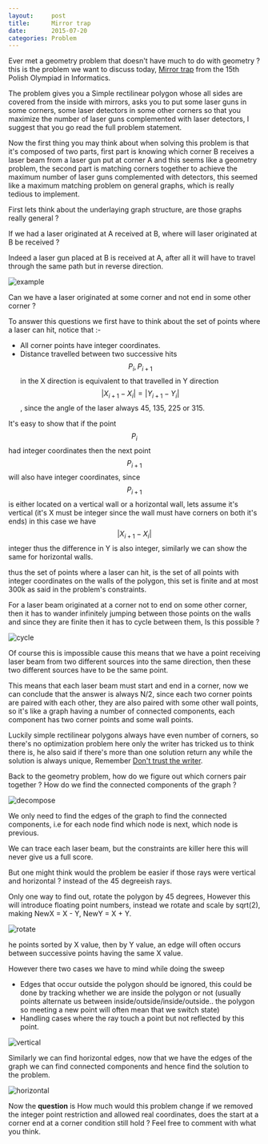 ```yaml
---
layout:     post
title:      Mirror trap
date:       2015-07-20
categories: Problem
---
```

Ever met a geometry problem that doesn't have much to do with geometry ? this is the problem we want to discuss today, [Mirror trap](http://main.edu.pl/en/archive/oi/15/szk) from the 15th Polish Olympiad in Informatics.

The problem gives you a Simple rectilinear polygon whose all sides are covered from the inside with mirrors, asks you to put some laser guns in some corners, some laser detectors in some other corners so that you maximize the number of laser guns complemented with laser detectors,  I suggest that you go read the full problem statement.

Now the first thing you may think about when solving this problem is that it's composed of two parts, first part is knowing which corner B receives a laser beam from a laser gun put at corner A and this seems like a geometry problem, the second part is matching corners together to achieve the maximum number of laser guns complemented with detectors, this seemed like a maximum matching problem on general graphs, which is really tedious to implement.

First lets think about the underlaying graph structure, are those graphs really general ?

If we had a laser originated at A received at B, where will laser originated at B be received ?

Indeed a laser gun placed at B is received at A, after all it will have to travel through the same path but in reverse direction.

![example]({{site.url}}/images/mirror/img_1.png)

Can we have a laser originated at some corner and not end in some other corner ? 

To answer this questions we first have to think about the set of points where a laser can hit, notice that :-

* All corner points have integer coordinates.
* Distance travelled between two successive hits $$ P_i,  P_{i+1}$$ in the X direction is equivalent to that travelled in Y direction $$ \lvert X_{i+1} - X_{i} \rvert = \lvert Y_{i+1} - Y_{i} \rvert $$, since the angle of the laser always 45, 135, 225 or 315.

It's easy to show that if the point $$ P_i$$ had integer coordinates then the next point $$ P_{i+1}$$ will also have integer coordinates, since $$ P_{i+1}$$ is either located on a vertical wall or a horizontal wall, lets assume it's vertical (it's X must be integer since the wall must have corners on both it's ends) in this case we have $$ \lvert X_{i+1} - X_{i}\rvert$$ integer thus the difference in Y is also integer, similarly we can show the same for horizontal walls.

thus the set of points where a laser can hit, is the set of all points with integer coordinates on the walls of the polygon, this set is finite and at most 300k as said in the problem's constraints.

For a laser beam originated at a corner  not to end on some other corner, then it has to wander infinitely jumping between those points on the walls and since they are finite then it has to cycle between them, Is this possible ?

![cycle]({{site.url}}/images/mirror/img_2.png)


Of course this is impossible cause this means that we have a point receiving laser beam from two different sources into the same direction, then these two different sources have to be the same point.

This means that each laser beam must start and end in a corner, now we can conclude that the answer is always N/2, since each two corner points are paired with each other, they are also paired with some other wall points, so it's like a graph having a number of connected components, each component has two corner points and some wall points.

Luckily simple rectilinear polygons always have even number of corners, so there's no optimization problem here only the writer has tricked us to think there is, he also said if there's more than one solution return any while the solution is always unique, Remember [Don't trust the writer](https://solveit.quora.com/Strategy-Dont-trust-the-writer).

Back to the geometry problem, how do we figure out which corners pair together ? How do we find the connected components of the graph ? 

![decompose]({{site.url}}/images/mirror/img_3.png)


We only need to find the edges of the graph to find the connected components, i.e for each node find which node is next, which node is previous.


We can trace each laser beam, but the constraints are killer here this will never give us a full score.

But one might think would the problem be easier if those rays were vertical and horizontal ? instead of the 45 degreeish rays.

Only one way to find out, rotate the polygon by 45 degrees, However this will introduce floating point numbers, instead we rotate and scale by sqrt(2), making NewX = X - Y, NewY = X + Y.

![rotate]({{site.url}}/images/mirror/img_4.png)

he points sorted by X value, then by Y value, an edge will often occurs between successive points having the same X value.

However there two cases we have to mind while doing the sweep

* Edges that occur outside the polygon should be ignored, this could be done by tracking whether we are inside the polygon or not (usually points alternate us between inside/outside/inside/outside.. the polygon so meeting a new point will often mean that we switch state)
* Handling cases where the ray touch a point but not reflected by this point.

![vertical]({{site.url}}/images/mirror/img_5.png)

Similarly we can find horizontal edges, now that we have the edges of the graph we can find connected components and hence find the solution to the problem.

![horizontal]({{site.url}}/images/mirror/img_6.png)

Now the **question** is How much would this problem change if we removed the integer point restriction and allowed real coordinates, does the start at a corner end at a corner condition still hold ?
Feel free to comment with what you think.







